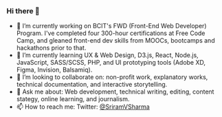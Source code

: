 ### Hi there 👋

- 🔭 I’m currently working on BCIT's FWD (Front-End Web Developer) Program. I've completed four 300-hour certifications at Free Code Camp, and gleaned front-end dev skills from MOOCs, bootcamps and hackathons prior to that. 
- 🌱 I’m currently learning UX & Web Design, D3.js, React, Node.js, JavaScript, SASS/SCSS, PHP, and UI prototyping tools (Adobe XD, Figma, Invision, Balsamiq). 
- 👯 I’m looking to collaborate on: non-profit work, explanatory works, technical documentation, and interactive storytelling. 
- 💬 Ask me about: Web development, technical writing, editing, content stategy, online learning, and journalism. 
- 📫 How to reach me: Twitter: [@SriramVSharma](http://twitter.com/sriramvsharma)
<!--
**sriramvsharma/sriramvsharma** is a ✨ _special_ ✨ repository because its `README.md` (this file) appears on your GitHub profile.

Here are some ideas to get you started:

- 🔭 I’m currently working on ...
- 🌱 I’m currently learning ...
- 👯 I’m looking to collaborate on ...
- 🤔 I’m looking for help with ...
- 💬 Ask me about ...
- 📫 How to reach me: ...
- 😄 Pronouns: ...
- ⚡ Fun fact: ...
-->
